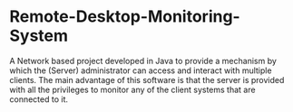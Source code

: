 # Remote-Desktop-Monitoring-System
A Network based project developed in Java to provide a mechanism by which the (Server) administrator can access and interact with multiple clients. The main advantage of this software is that the server is provided with all the privileges to monitor any of the client systems that are connected to it.
